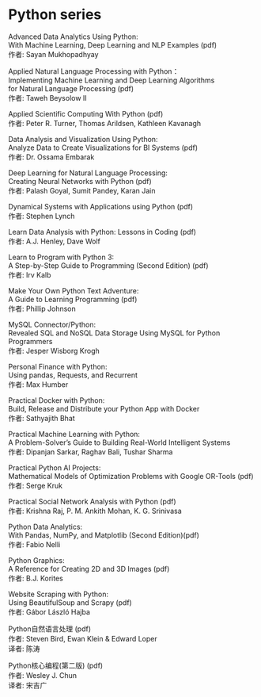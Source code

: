# Python series

Advanced Data Analytics Using Python:   
With Machine Learning, Deep Learning and NLP Examples (pdf)  
作者: Sayan Mukhopadhyay

 
Applied Natural Language Processing with Python：  
Implementing Machine Learning and Deep Learning Algorithms   
for Natural Language Processing (pdf)  
作者: Taweh Beysolow II


Applied Scientific Computing With Python (pdf)  
作者: Peter R. Turner, Thomas Arildsen, Kathleen Kavanagh


Data Analysis and Visualization Using Python:   
Analyze Data to Create Visualizations for BI Systems (pdf)  
作者: Dr. Ossama Embarak


Deep Learning for Natural Language Processing:  
Creating Neural Networks with Python (pdf)  
作者: Palash Goyal, Sumit Pandey, Karan Jain

 
Dynamical Systems with Applications using Python (pdf)  
作者: Stephen Lynch


Learn Data Analysis with Python: Lessons in Coding (pdf)  
作者: A.J. Henley, Dave Wolf



Learn to Program with Python 3:  
A Step-by-Step Guide to Programming (Second Edition) (pdf)  
作者: Irv Kalb


Make Your Own Python Text Adventure:  
A Guide to Learning Programming (pdf)  
作者: Phillip Johnson


MySQL Connector/Python:  
Revealed SQL and NoSQL Data Storage Using MySQL for Python Programmers  
作者: Jesper Wisborg Krogh


Personal Finance with Python:  
Using pandas, Requests, and Recurrent  
作者: Max Humber


Practical Docker with Python:  
Build, Release and Distribute your Python App with Docker  
作者: Sathyajith Bhat


Practical Machine Learning with Python:  
A Problem-Solver’s Guide to Building Real-World Intelligent Systems  
作者: Dipanjan Sarkar, Raghav Bali, Tushar Sharma


Practical Python AI Projects:  
Mathematical Models of Optimization Problems with Google OR-Tools (pdf)  
作者: Serge Kruk


Practical Social Network Analysis with Python (pdf)  
作者: Krishna Raj, P. M. Ankith Mohan, K. G. Srinivasa



Python Data Analytics:  
With Pandas, NumPy, and Matplotlib (Second Edition)(pdf)  
作者: Fabio Nelli


Python Graphics:  
A Reference for Creating 2D and 3D Images (pdf)  
作者: B.J. Korites


Website Scraping with Python:  
Using BeautifulSoup and Scrapy (pdf)  
作者: Gábor László Hajba


Python自然语言处理 (pdf)  
作者: Steven Bird, Ewan Klein & Edward Loper  
译者: 陈涛


Python核心编程(第二版) (pdf)  
作者: Wesley J. Chun  
译者: 宋吉广
